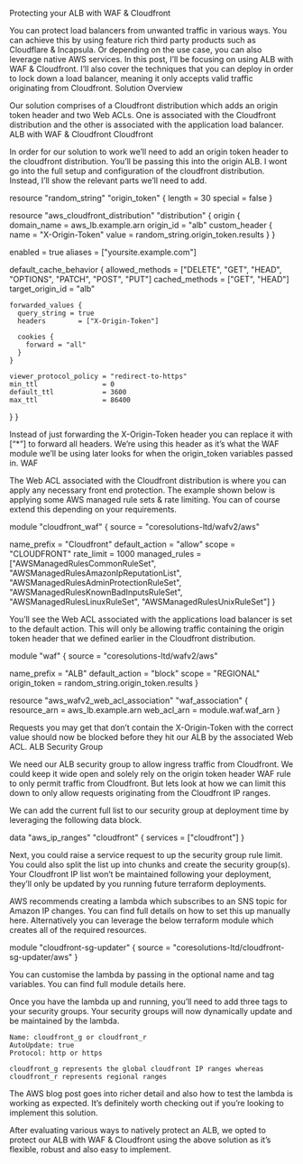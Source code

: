 Protecting your ALB with WAF & Cloudfront

You can protect load balancers from unwanted traffic in various ways. You can achieve this by using feature rich third party products such as Cloudflare & Incapsula. Or depending on the use case, you can also leverage native AWS services. In this post, I’ll be focusing on using ALB with WAF & Cloudfront. I’ll also cover the techniques that you can deploy in order to lock down a load balancer, meaning it only accepts valid traffic originating from Cloudfront.
Solution Overview

Our solution comprises of a Cloudfront distribution which adds an origin token header and two Web ACLs. One is associated with the Cloudfront distribution and the other is associated with the application load balancer.
ALB with WAF & Cloudfront
Cloudfront

In order for our solution to work we’ll need to add an origin token header to the cloudfront distribution. You’ll be passing this into the origin ALB. I wont go into the full setup and configuration of the cloudfront distribution. Instead, I’ll show the relevant parts we’ll need to add.

resource "random_string" "origin_token" {
  length = 30
  special = false
}

resource "aws_cloudfront_distribution" "distribution" {
  origin {
    domain_name   = aws_lb.example.arn
    origin_id            = "alb"
    custom_header {
      name = "X-Origin-Token"
      value = random_string.origin_token.results
    }
  }

  enabled = true
  aliases   = ["yoursite.example.com"]

  default_cache_behavior {
    allowed_methods  = ["DELETE", "GET", "HEAD", "OPTIONS", "PATCH", "POST", "PUT"]
    cached_methods   = ["GET", "HEAD"]
    target_origin_id     = "alb"

    forwarded_values {
      query_string = true
      headers        = ["X-Origin-Token"]

      cookies {
        forward = "all"
      }
    }

    viewer_protocol_policy = "redirect-to-https"
    min_ttl                = 0
    default_ttl            = 3600
    max_ttl                = 86400
  }
}

Instead of just forwarding the X-Origin-Token header you can replace it with [“*”] to forward all headers. We’re using this header as it’s what the WAF module we’ll be using later looks for when the origin_token variables passed in.
WAF

The Web ACL associated with the Cloudfront distribution is where you can apply any necessary front end protection. The example shown below is applying some AWS managed rule sets & rate limiting. You can of course extend this depending on your requirements.

module "cloudfront_waf" {
  source = "coresolutions-ltd/wafv2/aws"

  name_prefix      = "Cloudfront"
  default_action   = "allow"
  scope                = "CLOUDFRONT"
  rate_limit          = 1000
  managed_rules = ["AWSManagedRulesCommonRuleSet",
                                "AWSManagedRulesAmazonIpReputationList",
                                "AWSManagedRulesAdminProtectionRuleSet",
                                "AWSManagedRulesKnownBadInputsRuleSet",
                                "AWSManagedRulesLinuxRuleSet",
                                "AWSManagedRulesUnixRuleSet"]
}

You’ll see the Web ACL associated with the applications load balancer is set to the default action. This will only be allowing traffic containing the origin token header that we defined earlier in the Cloudfront distribution.

module "waf" {
  source = "coresolutions-ltd/wafv2/aws"

  name_prefix    = "ALB"
  default_action = "block"
  scope              = "REGIONAL"
  origin_token    = random_string.origin_token.results
}

resource "aws_wafv2_web_acl_association" "waf_association" {
  resource_arn = aws_lb.example.arn
  web_acl_arn  = module.waf.waf_arn
}

Requests you may get that don’t contain the X-Origin-Token with the correct value should now be blocked before they hit our ALB by the associated Web ACL.
ALB Security Group

We need our ALB security group to allow ingress traffic from Cloudfront. We could keep it wide open and solely rely on the origin token header WAF rule to only permit traffic from Cloudfront. But lets look at how we can limit this down to only allow requests originating from the Cloudfront IP ranges.

We can add the current full list to our security group at deployment time by leveraging the following data block.

data "aws_ip_ranges" "cloudfront" {
    services = ["cloudfront"]
}

Next, you could raise a service request to up the security group rule limit. You could also split the list up into chunks and create the security group(s). Your Cloudfront IP list won’t be maintained following your deployment, they’ll only be updated by you running future terraform deployments.

AWS recommends creating a lambda which subscribes to an SNS topic for Amazon IP changes. You can find full details on how to set this up manually here. Alternatively you can leverage the below terraform module which creates all of the required resources.

module "cloudfront-sg-updater" {
  source  = "coresolutions-ltd/cloudfront-sg-updater/aws"
}

You can customise the lambda by passing in the optional name and tag variables. You can find full module details here.

Once you have the lambda up and running, you’ll need to add three tags to your security groups. Your security groups will now dynamically update and be maintained by the lambda.

    Name: cloudfront_g or cloudfront_r
    AutoUpdate: true
    Protocol: http or https

    cloudfront_g represents the global cloudfront IP ranges whereas cloudfront_r represents regional ranges

The AWS blog post goes into richer detail and also how to test the lambda is working as expected. It’s definitely worth checking out if you’re looking to implement this solution.

After evaluating various ways to natively protect an ALB, we opted to protect our ALB with WAF & Cloudfront using the above solution as it’s flexible, robust and also easy to implement.
